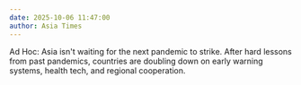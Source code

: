 ```yaml
---
date: 2025-10-06 11:47:00
author: Asia Times
---
```


Ad Hoc: Asia isn't waiting for the next pandemic to strike. After hard lessons from past pandemics, countries are doubling down on early warning systems, health tech, and regional cooperation.